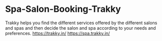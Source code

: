 # Spa-Salon-Booking-Trakky
Trakky  helps you find the different services offered by the different salons and spas  and then decide the salon and spa according to your needs and preferences.  https://trakky.in/   https://spa.trakky.in/
